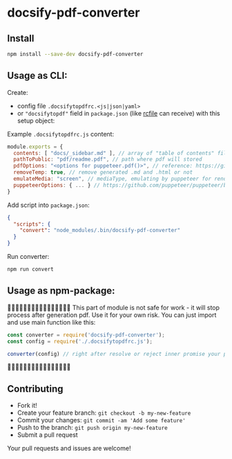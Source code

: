 # docsify-pdf-converter

## Install

```sh
npm install --save-dev docsify-pdf-converter
```

## Usage as CLI:

Create:

* config file `.docsifytopdfrc.<js|json|yaml>`
* or `"docsifytopdf"` field in `package.json` (like [rcfile][rcfile] can receive) with this setup object:

Example `.docsifytopdfrc.js` content:

```js
module.exports = {
  contents: [ "docs/_sidebar.md" ], // array of "table of contents" files path
  pathToPublic: "pdf/readme.pdf", // path where pdf will stored
  pdfOptions: "<options for puppeteer.pdf()>", // reference: https://github.com/GoogleChrome/puppeteer/blob/master/docs/api.md#pagepdfoptions
  removeTemp: true, // remove generated .md and .html or not
  emulateMedia: "screen", // mediaType, emulating by puppeteer for rendering pdf, 'print' by default (reference: https://github.com/GoogleChrome/puppeteer/blob/master/docs/api.md#pageemulatemediamediatype)
  puppeteerOptions: { ... } // https://github.com/puppeteer/puppeteer/blob/v2.0.0/docs/api.md#puppeteerlaunchoptions
}
```

Add script into `package.json`:

```json
{
  "scripts": {
    "convert": "node_modules/.bin/docsify-pdf-converter"
  }
}
```

Run converter:

```sh
npm run convert
```

## Usage as npm-package:
🚧🚧🚧🚧🚧🚧🚧🚧🚧🚧🚧🚧🚧🚧🚧🚧
This part of module is not safe for work - it will stop process after generation pdf. Use it for your own risk.
You can just import and use main function like this:

```js
const converter = require('docsify-pdf-converter');
const config = require('./.docsifytopdfrc.js');

converter(config) // right after resolve or reject inner promise your process will be terminated :C
```
🚧🚧🚧🚧🚧🚧🚧🚧🚧🚧🚧🚧🚧🚧🚧🚧

## Contributing

- Fork it!
- Create your feature branch: `git checkout -b my-new-feature`
- Commit your changes: `git commit -am 'Add some feature'`
- Push to the branch: `git push origin my-new-feature`
- Submit a pull request

Your pull requests and issues are welcome!

[rcfile]: https://www.npmjs.com/package/rcfile
